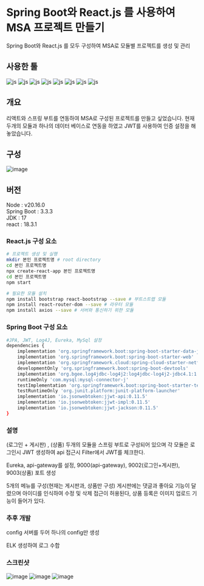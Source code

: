 # Spring Boot와 React.js 를 사용하여 MSA 프로젝트 만들기

Spring Boot와 React.js 를 모두 구성하여 MSA로 모듈별 프로젝트를 생성 및 관리<br>

## 사용한 툴
![js](https://img.shields.io/badge/React-20232A?style=for-the-badge&logo=react&logoColor=61DAFB)
![js](https://img.shields.io/badge/Spring%20Boot-6DB33F?style=for-the-badge&logo=spring&logoColor=white)
![js](https://img.shields.io/badge/HTML5-E34F26?style=for-the-badge&logo=html5&logoColor=white)
![js](https://img.shields.io/badge/MySQL-00000F?style=for-the-badge&logo=mysql&logoColor=white)
![js](https://img.shields.io/badge/Visual_Studio_Code-0078D4?style=for-the-badge&logo=visual%20studio%20code&logoColor=white)
![js](https://img.shields.io/badge/Eclipse-2C2255?style=for-the-badge&logo=eclipse&logoColor=white)
![js](https://img.shields.io/badge/Spring_Security-6DB33F?style=for-the-badge&logo=Spring-Security&logoColor=white)
![js](https://img.shields.io/badge/Gradle-02303A.svg?style=for-the-badge&logo=Gradle&logoColor=white)

## 개요

리액트와 스프링 부트를 연동하여 MSA로 구성된 프로젝트를 만들고 싶었습니다. 현재 두개의 모듈과 하나의 데이터 베이스로 연동을 하였고 JWT를 사용하여 인증 설정을 해놓았습니다.

## 구성
![image](https://github.com/user-attachments/assets/a0022986-dd4b-44cd-b84e-288a4bf6be10)

## 버전
Node : v20.16.0 <br>
Spring Boot : 3.3.3 <br>
JDK : 17 <br>
react : 18.3.1 <br>

### React.js 구성 요소
```bash
# 프로젝트 생성 및 실행
mkdir 본인 프로젝트명 # root directory
cd 본인 프로젝트명
npx create-react-app 본인 프로젝트명
cd 본인 프로젝트명
npm start

# 필요한 모듈 설치
npm install bootstrap react-bootstrap --save # 부트스트랩 모듈
npm install react-router-dom --save # 라우터 모듈
npm install axios --save # 서버와 통신하기 위한 모듈
```

### Spring Boot 구성 요소
```bash
#JPA, JWT, Log4J, Eureka, MySql 설정
dependencies {
	implementation 'org.springframework.boot:spring-boot-starter-data-jpa'
	implementation 'org.springframework.boot:spring-boot-starter-web'
	implementation 'org.springframework.cloud:spring-cloud-starter-netflix-eureka-client'
	developmentOnly 'org.springframework.boot:spring-boot-devtools'
	implementation 'org.bgee.log4jdbc-log4j2:log4jdbc-log4j2-jdbc4.1:1.16'
	runtimeOnly 'com.mysql:mysql-connector-j'
	testImplementation 'org.springframework.boot:spring-boot-starter-test'
	testRuntimeOnly 'org.junit.platform:junit-platform-launcher'
	implementation 'io.jsonwebtoken:jjwt-api:0.11.5'
	implementation 'io.jsonwebtoken:jjwt-impl:0.11.5'
	implementation 'io.jsonwebtoken:jjwt-jackson:0.11.5'
}
```

### 설명
(로그인 + 게시판) , (상품) 두개의 모듈을 스프링 부트로 구성되어 있으며 각 모듈은 로그인시 JWT 생성하여 api 접근시 Filter에서 JWT를 체크한다. <br>

Eureka, api-gateway를 설정, 9000(api-gateway), 9002(로그인+게시판), 9003(상품) 포트 생성 <br>

5개의 메뉴를 구성(현재는 게시판과, 상품만 구성) 게시판에는 댓글과 좋아요 기능이 달렸으며 아이디를 인식하여 수정 및 삭제 접근이 허용된다, 상품 등록은 이미지 업로드 기능이 들어가 있다. <br>


### 추후 개발
config 서버를 두어 하나의 config만 생성 <br>

ELK 생성하여 로그 수합

### 스크린샷
![image](https://github.com/user-attachments/assets/98ef6912-0fe9-4609-8601-a12d78e9cf53)
![image](https://github.com/user-attachments/assets/17667739-d2cd-4f39-809f-34b285944589)
![image](https://github.com/user-attachments/assets/a9ab66e7-35a5-4a35-8683-c8ab05a1e055)






